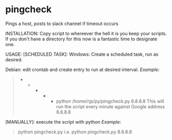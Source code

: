 # pingcheck
Pings a host, posts to slack channel if timeout occurs

INSTALLATION:
Copy script to whereever the hell it is you keep your scripts.  If you don't have a directory for this now is a fantastic time to designate one.

USAGE:
[SCHEDULED TASK]:
Windows: Create a scheduled task, run as desired.

Debian:  edit crontab and create entry to run at desired interval.
*Example:*
>* * * * * python  /home/rjp/py/pingcheck.py 8.8.8.8
This will run the script every minute against Google address 8.8.8.8

[MANUALLY]:
execute the script with python
*Example:*
>python pingcheck.py <IP>
i.e.
>python pingcheck.py 8.8.8.8
